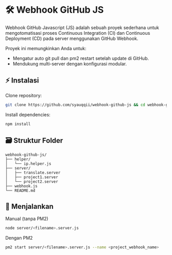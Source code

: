 # 🛠️ Webhook GitHub JS

Webhook GitHub Javascript (JS) adalah sebuah proyek sederhana untuk mengotomatisasi proses Continuous Integration (CI) dan Continuous Deployment (CD) pada server menggunakan GitHub Webhook.

Proyek ini memungkinkan Anda untuk:
- Mengatur auto git pull dan pm2 restart setelah update di GitHub.
- Mendukung multi-server dengan konfigurasi modular.

## ⚡ Instalasi

Clone repository:

```bash
git clone https://github.com/syauqqii/webhook-github-js && cd webhook-github-js
```

Install dependencies:

```bash
npm install
```

## 🗃️ Struktur Folder

```
webhook-github-js/
├── helper/
│   └── ip.helper.js
├── server/
│   ├── translate.server
│   ├── project1.server
│   └── project2.server
├── webhook.js
└── README.md
```

## 🚀 Menjalankan

Manual (tanpa PM2)

```bash
node server/<filename>.server.js
```

Dengan PM2

```bash
pm2 start server/<filename>.server.js --name <project_webhook_name>
```
